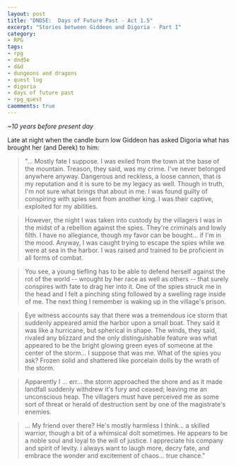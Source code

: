 ```yaml
---
layout: post
title: "DND5E:  Days of Future Past - Act 1.5"
excerpt: "Stories between Giddeon and Digoria - Part I"
category:
- RPG
tags:
- rpg
- dnd5e
- d&d
- dungeons and dragons
- quest log
- digoria
- days of future past
- rpg_quest
caomments: true
---
```


*~10 years before present day*

Late at night when the candle burn low Giddeon has asked Digoria what has brought her (and Derek) to him:

> "... Mostly fate I suppose.  I was exiled from the town at the base of the mountain.  Treason, they said, was my crime.  I've never belonged anywhere anyway.  Dangerous and reckless, a loose cannon, that is my reputation and it is sure to be my legacy as well.  Though in truth, I'm not sure what brings that about in me.  I was found guilty of conspiring with spies sent from another king.  I was their captive, exploited for my abilities.

> However, the night I was taken into custody by the villagers I was in the midst of a rebellion against the spies.  They're criminals and lowly filth.  I have no allegiance, though my favor can be bought... if I'm in the mood.  Anyway, I was  caught trying to escape the spies while we were at sea in the harbor.  I was raised and trained to be proficient in all forms of combat.

> You see, a young tiefling has to be able to defend herself against the rot of the world -- wrought by her race as well as others -- that surely conspires with fate to drag her into it.  One of the spies struck me in the head and I felt a pinching sting followed by a swelling rage inside of me.  The next thing I remember is waking up in the village's prison.

> Eye witness accounts say that there was a tremendous ice storm that suddenly appeared amid the harbor upon a small boat.  They said it was like a hurricane, but spherical in shape.  The winds, they said, rivaled any blizzard and the only distinguishable feature was what appeared to be the bright glowing green eyes of someone at the center of the storm... I suppose that was me.  What of the spies you ask?  Frozen solid and shattered like porcelain dolls by the wrath of the storm.

> Apparently I ... err... the storm approached the shore and as it made landfall suddenly withdrew it's fury and ceased; leaving me an unconscious heap.  The villagers must have perceived me as some sort of threat or herald of destruction sent by one of the magistrate's enemies.

> ... My friend over there?  He's mostly harmless I think... a skilled warrior, though a bit of a whimsical dolt sometimes.  He appears to be a noble soul and loyal to the will of justice.  I appreciate his company and spirit of levity.  i always want to laugh more, decry fate, and embrace the wonder and excitement of chaos... true chance."

